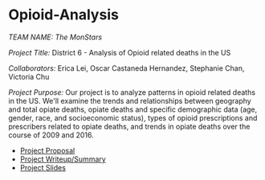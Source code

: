 # Opioid-Analysis

*TEAM NAME: The MonStars*

*Project Title:* District 6 - Analysis of Opioid related deaths in the US

*Collaborators:* Erica Lei, Oscar Castaneda Hernandez, Stephanie Chan, Victoria Chu

*Project Purpose:* Our project is to analyze patterns in opioid related deaths in the US. We'll examine the trends and relationships between geography and total opiate deaths, opiate deaths and specific demographic data (age, gender, race, and socioeconomic status), types of opioid prescriptions and prescribers related to opiate deaths, and trends in opiate deaths over the course of 2009 and 2016.

+ [Project Proposal](https://docs.google.com/document/d/1v_5720ZHgyNvEItexuMvOx7z0NntCooyB04FaWOBqVk/edit) 
+ [Project Writeup/Summary](https://docs.google.com/document/d/1vXv1cZooZFiH7AGXb2OSRkVdWVyzW6oPvjneWOQoEVw/edit)
+ [Project Slides](https://docs.google.com/presentation/d/1yMFNOectZ9DZoMV2AjIeltJ2lAnL2UArYGJD3PZEfU8/edit#slide=id.g354deaed78_0_61)

